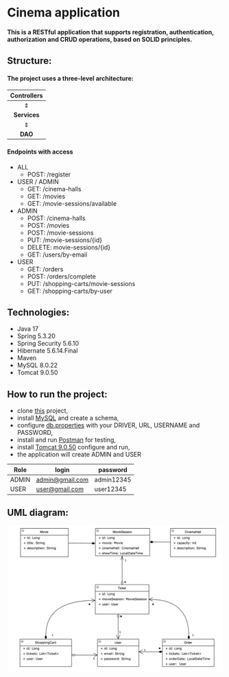 # Cinema application
#### This is a RESTful application that supports registration, authentication, authorization and CRUD operations, based on SOLID principles.
## Structure:
#### The project uses a three-level architecture:
| **Controllers** |
|:---------------:|
|        ⇕        |
|  **Services**   |
|        ⇕        |
|     **DAO**     |
#### Endpoints with access
- ALL
    - POST: /register
- USER / ADMIN
    - GET: /cinema-halls
    - GET: /movies
    - GET: /movie-sessions/available
- ADMIN
    - POST: /cinema-halls
    - POST: /movies
    - POST: /movie-sessions
    - PUT: /movie-sessions/{id}
    - DELETE: movie-sessions/{id}
    - GET: /users/by-email
- USER
    - GET: /orders
    - POST: /orders/complete
    - PUT: /shopping-carts/movie-sessions
    - GET: /shopping-carts/by-user
## Technologies:
* Java 17
* Spring 5.3.20
* Spring Security 5.6.10
* Hibernate 5.6.14.Final
* Maven
* MySQL 8.0.22
* Tomcat 9.0.50
## How to run the project:
* clone [this](https://github.com/Serhii-Prykhodko/cinema-app) project,
* install [MySQL](https://dev.mysql.com/downloads/installer/) and create a schema, 
* configure [db.properties](https://github.com/Serhii-Prykhodko/cinema-app/blob/main/src/main/resources/db.properties) with your DRIVER, URL, USERNAME and PASSWORD,
* install and run [Postman](https://www.postman.com/downloads/) for testing,
* install [Tomcat 9.0.50](https://archive.apache.org/dist/tomcat/tomcat-9/v9.0.50/bin/) configure and run,
* the application will create ADMIN and USER

| Role  | login           | password   |
|-------|-----------------|------------|
| ADMIN | admin@gmail.com | admin12345 |
| USER  | user@gmail.com  | user12345  |

## UML diagram:
![](uml.png)
